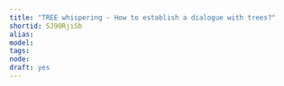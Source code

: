 ```yaml
---
title: "TREE whispering - How to establish a dialogue with trees?"
shortid: SJ9ORjiSb
alias: 
model: 
tags: 
node: 
draft: yes
--- 
```

 